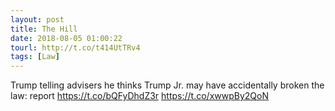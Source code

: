 ```yaml
---
layout: post
title: The Hill
date: 2018-08-05 01:00:22
tourl: http://t.co/t414UtTRv4
tags: [Law]
---
```

Trump telling advisers he thinks Trump Jr. may have accidentally broken the law: report https://t.co/bQFyDhdZ3r https://t.co/xwwpBy2QoN
